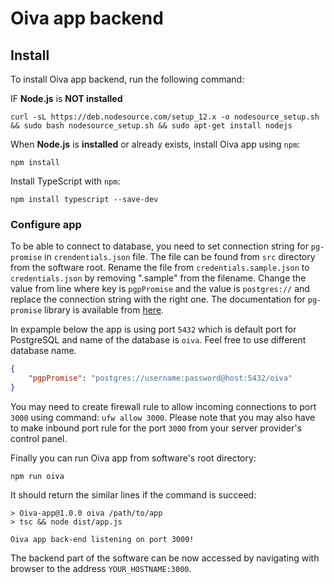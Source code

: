 # Oiva app backend


## Install

To install Oiva app backend, run the following command:


 IF **Node.js** is **NOT installed**


```console
curl -sL https://deb.nodesource.com/setup_12.x -o nodesource_setup.sh && sudo bash nodesource_setup.sh && sudo apt-get install nodejs
```

When **Node.js** is **installed** or already exists, install Oiva app using `npm`:


```console
npm install
```

Install TypeScript with `npm`:

```console
npm install typescript --save-dev
```


### Configure app

To be able to connect to database, you need to set connection string for `pg-promise` in `crendentials.json` file. The file can be found from `src` directory from the software root. Rename the file from `credentials.sample.json` to `credentials.json` by removing ".sample" from the filename. Change the value from line where key is `pgpPromise` and the value is `postgres://` and replace the connection string with the right one. The documentation for `pg-promise` library is available from [here](https://vitaly-t.github.io/pg-promise/Database.html). 

In expample below the app is using port `5432` which is default port for PostgreSQL and name of the database is `oiva`. Feel free to use different database name.

```json
{
    "pgpPromise": "postgres://username:password@host:5432/oiva"
}
```

You may need to create firewall rule to allow incoming connections to port `3000` using command: `ufw allow 3000`. Please note that you may also have to make inbound port rule for the port `3000` from your server provider's control panel.

Finally you can run Oiva app from software's root directory:

```console
npm run oiva
```
It should return the similar lines if the command is succeed:

```console
> Oiva-app@1.0.0 oiva /path/to/app
> tsc && node dist/app.js

Oiva app back-end listening on port 3000!
```

The backend part of the software can be now accessed by navigating with browser to the address `YOUR_HOSTNAME:3000`.
